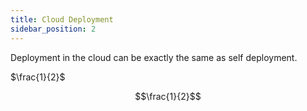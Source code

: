 ```yaml
---
title: Cloud Deployment
sidebar_position: 2
---
```


Deployment in the cloud can be exactly the same as self deployment.

$\frac{1}{2}$

$$\frac{1}{2}$$